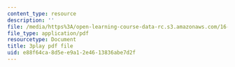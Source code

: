 ```yaml
---
content_type: resource
description: ''
file: /media/https%3A/open-learning-course-data-rc.s3.amazonaws.com/16-412j-cognitive-robotics-spring-2016/e88f64ca8d5ee9a12e4613836abe7d2f_xmImNoDc9Z4.pdf
file_type: application/pdf
resourcetype: Document
title: 3play pdf file
uid: e88f64ca-8d5e-e9a1-2e46-13836abe7d2f
---
```

